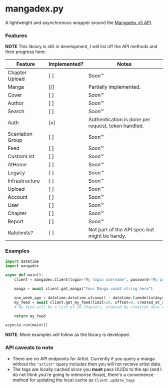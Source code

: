 # mangadex.py

A lightweight and asynchronous wrapper around the [Mangadex v5 API](https://api.mangadex.org/docs.html).

### Features
**NOTE** This library is still in development, I will list off the API methods and their progress here:

| Feature          | Implemented? | Notes                                              |
| ---------------- | ------------ | -------------------------------------------------- |
| Chapter Upload   | [ ]          | Soon:tm:                                           |
| Manga            | [/]          | Partially implemented.                             |
| Cover            | [ ]          | Soon:tm:                                           |
| Author           | [ ]          | Soon:tm:                                           |
| Search           | [ ]          | Soon:tm:                                           |
| Auth             | [x]          | Authentication is done per request, token handled. |
| Scanlation Group | [ ]          | Soon:tm:                                           |
| Feed             | [ ]          | Soon:tm:                                           |
| CustomList       | [ ]          | Soon:tm:                                           |
| AtHome           | [ ]          | Soon:tm:                                           |
| Legacy           | [ ]          | Soon:tm:                                           |
| Infrastructure   | [ ]          | Soon:tm:                                           |
| Upload           | [ ]          | Soon:tm:                                           |
| Account          | [ ]          | Soon:tm:                                           |
| User             | [ ]          | Soon:tm:                                           |
| Chapter          | [ ]          | Soon:tm:                                           |
| Report           | [ ]          | Soon:tm:                                           |
| Ratelimits?      | [ ]          | Not part of the API spec but might be handy.       |


### Examples

```py
import datetime
import mangadex

async def main():
    client = mangadex.Client(login="My login username", password="My password")  # sadly we can only use these to generate the necessary token.

    manga = await client.get_manga("Your Manga uuid4 string here")

    one_week_ago = datetime.datetime.utcnow() - datetime.timedelta(days=7)
    my_feed = await client.get_my_feed(limit=20, offset=0, created_at_since=one_week_ago, order={"createdAt": "desc"})
    # My feed will be a list of 20 Chapters, ordered by creation date descending

    return my_feed

asyncio.run(main())
```

**NOTE**: More examples will follow as the library is developed.

### API caveats to note

- There are no API endpoints for Artist. Currently if you query a manga without the `"artist"` query includes then you will not recieve artist data.
- The tags are locally cached since you **must** pass UUIDs to the api (and I do not think you're going to memorise those), there's a convenience method for updating the local cache as `Client.update_tags`